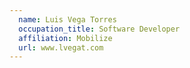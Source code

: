 ```yaml
---
  name: Luis Vega Torres
  occupation_title: Software Developer
  affiliation: Mobilize
  url: www.lvegat.com
---
```


